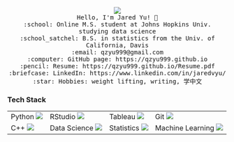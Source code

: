 <p align="center">
  <img src="https://img.deusm.com/informationweek/July20/datascience-algorithm-nobeastsofierce-adobe-cp.jpg">
  <br>
  <samp>
    Hello, I'm Jared Yu! 👋<br>
    :school: Online M.S. student at Johns Hopkins Univ. studying data science<br>
    :school_satchel: B.S. in statistics from the Univ. of California, Davis<br>
    :email:	qzyu999@gmail.com <br>
    :computer: GitHub page: https://qzyu999.github.io <br>
    :pencil: Resume: https://qzyu999.github.io/Resume.pdf <br>
    :briefcase: LinkedIn: https://www.linkedin.com/in/jaredvyu/ <br>
    :star: Hobbies: weight lifting, writing, 学中文 <br>
  </samp>
</p>

### Tech Stack
|  	|  	|  	|  	|
|-	|-	|-	|-	|
|Python <img src="https://img.icons8.com/color/48/000000/python.png"/> 	|RStudio <img src="https://img.icons8.com/ultraviolet/40/000000/r--v2.png"/> 	|Tableau <img src="https://img.icons8.com/color/48/000000/tableau-software.png"/> 	|Git <img src="https://img.icons8.com/color/48/000000/git.png"/> 	|
|C++ <img src="https://img.icons8.com/color/48/000000/c-plus-plus-logo.png"/> 	|Data Science <img src="https://img.icons8.com/ios-filled/50/000000/big-data.png"/> 	|Statistics <img src="https://img.icons8.com/ultraviolet/40/000000/normal-distribution-histogram.png"/> 	|Machine Learning <img src="https://img.icons8.com/dusk/64/000000/artificial-intelligence.png"/>  	|
